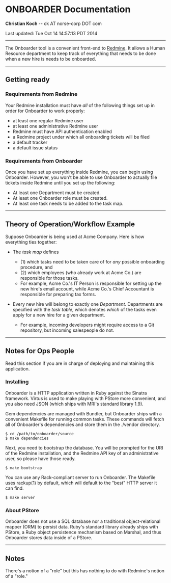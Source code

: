 # ONBOARDER Documentation

**Christian Koch** -- ck AT norse-corp DOT com

Last updated: Tue Oct 14 14:57:13 PDT 2014

-----

The Onboarder tool is a convenient front-end to [Redmine][]. It allows a
Human Resource department to keep track of everything that needs to be done
when a new hire is needs to be onboarded.

-----

## Getting ready

### Requirements from Redmine

Your Redmine installation must have _all_ of the following things set up in
order for Onboarder to work properly:

- at least one regular Redmine user
- at least one administrative Redmine user
- Redmine must have API authentication enabled
- a Redmine project under which all onboarding tickets will be filed
- a default tracker
- a default issue status


### Requirements from Onboarder

Once you have set up everything inside Redmine, you can begin using
Onboarder. However, you won't be able to use Onboarder to actually file
tickets inside Redmine until you set up the following:

- At least one Department must be created.
- At least one Onboarder role must be created.
- At least one task needs to be added to the task map.

-----

## Theory of Operation/Workflow Example

Suppose Onboarder is being used at Acme Company. Here is how everything ties
together:

- The _task map_ defines
  - (1) which tasks need to be taken care of for _any_ possible onboarding
    procedure, and
  - (2) which employees (who already work at Acme Co.) are responsible for
    those tasks.
  - For example, Acme Co.'s IT Person is responsible for setting up the new
    hire's email account, while Acme Co.'s Chief Accountant is responsible
    for preparing tax forms.

- Every new hire will belong to exactly one _Department_. Departments are
  specified with the _task table_, which denotes _which_ of the tasks even
  apply for a new hire for a given department.
  - For example, incoming developers might require access to a Git
    repository, but incoming salespeople do not.

-----

## Notes for Ops People

Read this section if you are in charge of deploying and maintaining this
application.

### Installing

Onboarder is a HTTP application written in Ruby against the Sinatra
framework. Virtus is used to make playing with PStore more convenient, and
you also need JSON (which ships with MRI's standard library 1.9).

Gem dependencies are managed with Bundler, but Onboarder ships with a
convenient Makefile for running common tasks. These commands will fetch all
of Onboarder's dependencies and store them in the ./vendor directory.

    $ cd /path/to/onboarder/source
    $ make dependencies

Next, you need to bootstrap the database. You will be prompted for the URI
of the Redmine installation, and the Redmine API key of an administrative
user, so please have those ready.

    $ make bootstrap

You can use any Rack-compliant server to run Onboarder. The Makefile uses
rackup(1) by default, which will default to the "best" HTTP server it can
find.

    $ make server


### About PStore

Onboarder does not use a SQL database nor a traditional object-relational
mapper (ORM) to persist data. Ruby's standard library already ships with
PStore, a Ruby object persistence mechanism based on Marshal, and thus
Onboarder stores data inside of a PStore.

-----

## Notes

There's a notion of a "role" but this has nothing to do with Redmine's
notion of a "role."


[Redmine]: http://redmine.org
